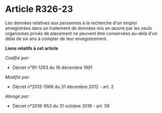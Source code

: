 # Article R326-23

Les  données relatives aux personnes à la recherche d'un emploi enregistrées  dans un traitement de données mis en œuvre par
les seuls organismes  privés de placement ne peuvent être conservées au-delà d'un délai de six  ans à compter de leur
enregistrement.

**Liens relatifs à cet article**

_Codifié par_:

  - Décret n°91-1263 du 16 décembre 1991

_Modifié par_:

  - Décret n°2012-1566 du 31 décembre 2012 - art. 2

_Abrogé par_:

  - Décret n°2018-953 du 31 octobre 2018 - art. 56
